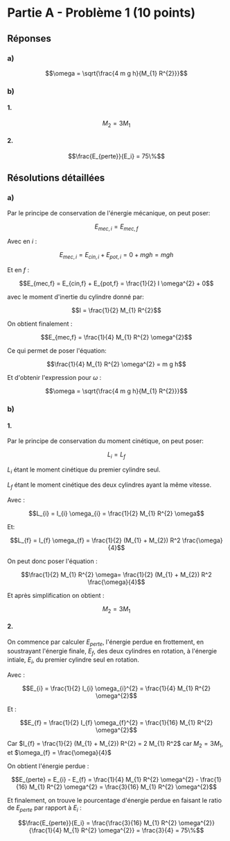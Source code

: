 # Partie A - Problème 1 (10 points)

## Réponses
### a)
$$\omega = \sqrt{\frac{4 m g h}{M_{1} R^{2}}}$$

### b)
#### 1.
$$M_{2} = 3 M_{1}$$

#### 2.

$$\frac{E_{perte}}{E_i} = 75\%$$

## Résolutions détaillées
### a)

Par le principe de conservation de l'énergie mécanique, on peut poser:

$$E_{mec,i} = E_{mec,f}$$

Avec en $i$ :

$$E_{mec,i} = E_{cin,i} + E_{pot,i} = 0 + m g h = m g h$$

Et en $f$ :

$$E_{mec,f} = E_{cin,f} + E_{pot,f} = \frac{1}{2} I \omega^{2} + 0$$

avec le moment d'inertie du cylindre donné par:

$$I = \frac{1}{2} M_{1} R^{2}$$

On obtient finalement :

$$E_{mec,f} = \frac{1}{4} M_{1} R^{2} \omega^{2}$$

Ce qui permet de poser l'équation:

$$\frac{1}{4} M_{1} R^{2} \omega^{2} = m g h$$

Et d'obtenir l'expression pour $\omega$ :

$$\omega = \sqrt{\frac{4 m g h}{M_{1} R^{2}}}$$

### b)
#### 1.

Par le principe de conservation du moment cinétique, on peut poser:

$$L_{i} = L_{f}$$

$L_{i}$ étant le moment cinétique du premier cylindre seul.

$L_{f}$ étant le moment cinétique des deux cylindres ayant la même vitesse.

Avec :

$$L_{i} = I_{i} \omega_{i} = \frac{1}{2} M_{1} R^{2} \omega$$

Et:

$$L_{f} = I_{f} \omega_{f} = \frac{1}{2} (M_{1} + M_{2}) R^2 \frac{\omega}{4}$$

On peut donc poser l'équation :

$$\frac{1}{2} M_{1} R^{2} \omega= \frac{1}{2} (M_{1} + M_{2}) R^2 \frac{\omega}{4}$$

Et après simplification on obtient :

$$M_{2} = 3 M_{1}$$

#### 2.

On commence par calculer $E_{perte}$, l'énergie perdue en frottement, en soustrayant l'énergie finale, $E_{f}$, des deux cylindres en rotation, à l'énergie intiale, $E_{i}$, du premier cylindre seul en rotation.

Avec :

$$E_{i} = \frac{1}{2} I_{i} \omega_{i}^{2} = \frac{1}{4} M_{1} R^{2} \omega^{2}$$

Et :

$$E_{f} = \frac{1}{2} I_{f} \omega_{f}^{2} = \frac{1}{16} M_{1} R^{2} \omega^{2}$$

Car $I_{f} = \frac{1}{2} (M_{1} + M_{2}) R^{2} = 2 M_{1} R^2$ car $M_{2} = 3 M_{1}$, et $\omega_{f} = \frac{\omega}{4}$

On obtient l'énergie perdue :

$$E_{perte} = E_{i} - E_{f} = \frac{1}{4} M_{1} R^{2} \omega^{2} - \frac{1}{16} M_{1} R^{2} \omega^{2} = \frac{3}{16} M_{1} R^{2} \omega^{2}$$

Et finalement, on trouve le pourcentage d'énergie perdue en faisant le ratio de $E_{perte}$ par rapport à $E_{i}$ :

$$\frac{E_{perte}}{E_i}  = \frac{\frac{3}{16} M_{1} R^{2} \omega^{2}}{\frac{1}{4} M_{1} R^{2} \omega^{2}} = \frac{3}{4} = 75\%$$

